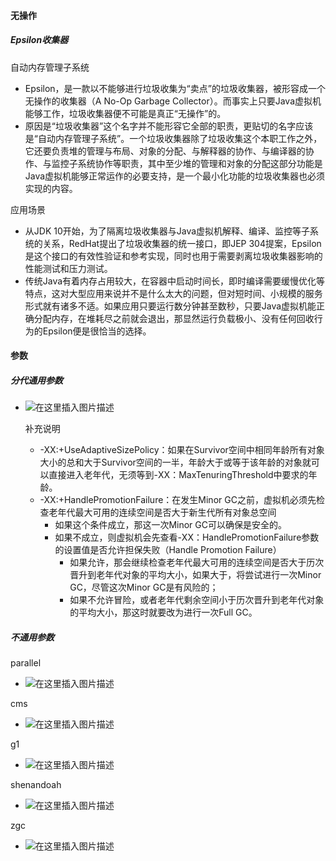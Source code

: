 #### 无操作

##### Epsilon收集器

自动内存管理子系统

* Epsilon，是一款以不能够进行垃圾收集为“卖点”的垃圾收集器，被形容成一个无操作的收集器（A No-Op Garbage Collector）。而事实上只要Java虚拟机能够工作，垃圾收集器便不可能是真正“无操作”的。
* 原因是“垃圾收集器”这个名字并不能形容它全部的职责，更贴切的名字应该是“自动内存管理子系统”。一个垃圾收集器除了垃圾收集这个本职工作之外，它还要负责堆的管理与布局、对象的分配、与解释器的协作、与编译器的协作、与监控子系统协作等职责，其中至少堆的管理和对象的分配这部分功能是Java虚拟机能够正常运作的必要支持，是一个最小化功能的垃圾收集器也必须实现的内容。



应用场景

* 从JDK 10开始，为了隔离垃圾收集器与Java虚拟机解释、编译、监控等子系统的关系，RedHat提出了垃圾收集器的统一接口，即JEP 304提案，Epsilon是这个接口的有效性验证和参考实现，同时也用于需要剥离垃圾收集器影响的性能测试和压力测试。
* 传统Java有着内存占用较大，在容器中启动时间长，即时编译需要缓慢优化等特点，这对大型应用来说并不是什么太大的问题，但对短时间、小规模的服务形式就有诸多不适。如果应用只要运行数分钟甚至数秒，只要Java虚拟机能正确分配内存，在堆耗尽之前就会退出，那显然运行负载极小、没有任何回收行为的Epsilon便是很恰当的选择。





#### 参数

##### 分代通用参数

* ![在这里插入图片描述](https://img-blog.csdnimg.cn/20201026150044150.png?x-oss-process=image/watermark,type_ZmFuZ3poZW5naGVpdGk,shadow_10,text_aHR0cHM6Ly9ibG9nLmNzZG4ubmV0L3dlaXhpbl80MzkzNDYwNw==,size_16,color_FFFFFF,t_70#pic_center)


  补充说明

  * -XX:+UseAdaptiveSizePolicy：如果在Survivor空间中相同年龄所有对象大小的总和大于Survivor空间的一半，年龄大于或等于该年龄的对象就可以直接进入老年代，无须等到-XX：MaxTenuringThreshold中要求的年龄。
  * -XX:+HandlePromotionFailure：在发生Minor GC之前，虚拟机必须先检查老年代最大可用的连续空间是否大于新生代所有对象总空间
    * 如果这个条件成立，那这一次Minor GC可以确保是安全的。
    * 如果不成立，则虚拟机会先查看-XX：HandlePromotionFailure参数的设置值是否允许担保失败（Handle Promotion Failure）
      * 如果允许，那会继续检查老年代最大可用的连续空间是否大于历次晋升到老年代对象的平均大小，如果大于，将尝试进行一次Minor GC，尽管这次Minor GC是有风险的；
      * 如果不允许冒险，或者老年代剩余空间小于历次晋升到老年代对象的平均大小，那这时就要改为进行一次Full GC。



##### 不通用参数

parallel

* ![在这里插入图片描述](https://img-blog.csdnimg.cn/20201026150102676.png#pic_center)




cms

* ![在这里插入图片描述](https://img-blog.csdnimg.cn/20201026150118886.png#pic_center)




g1

* ![在这里插入图片描述](https://img-blog.csdnimg.cn/20201026150133555.png?x-oss-process=image/watermark,type_ZmFuZ3poZW5naGVpdGk,shadow_10,text_aHR0cHM6Ly9ibG9nLmNzZG4ubmV0L3dlaXhpbl80MzkzNDYwNw==,size_16,color_FFFFFF,t_70#pic_center)




shenandoah

* ![在这里插入图片描述](https://img-blog.csdnimg.cn/20201026150151534.png#pic_center)




zgc

* ![在这里插入图片描述](https://img-blog.csdnimg.cn/20201026150208691.png#pic_center)


